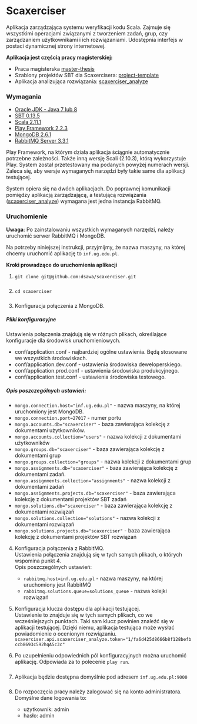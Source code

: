 Scaxerciser
===
Aplikacja zarządzająca systemu weryfikacji kodu Scala. Zajmuje się wszystkimi operacjami związanymi z tworzeniem zadań, grup, czy zarządzaniem użytkownikami i ich rozwiązaniami. Udostępnia interfejs w postaci dynamicznej strony internetowej. 

**Aplikacja jest częścią pracy magisterskiej:**
+ Praca magisterska [master-thesis](https://github.com/dsawa/master-thesis)
+ Szablony projektów SBT dla Scaxercisera: [project-template](https://github.com/dsawa/project-template)
+ Aplikacja analizująca rozwiązania: [scaxerciser_analyze](https://github.com/dsawa/scaxerciser_analyze)

### Wymagania
+ [Oracle JDK - Java 7 lub 8](http://www.oracle.com/technetwork/java/javase/downloads/index.html)
+ [SBT 0.13.5](http://www.scala-sbt.org/download.html)
+ [Scala 2.11.1](http://www.scala-lang.org/download/)
+ [Play Framework 2.2.3](http://www.playframework.com/download)
+ [MongoDB 2.6.1](http://www.mongodb.org/downloads)
+ [RabbitMQ Server 3.3.1](https://www.rabbitmq.com/download.html)

Play Framework, na którym działa aplikacja ściągnie automatycznie potrzebne zależności. Także inną wersję Scali (2.10.3), którą wykorzystuje Play. System został przetestowany ma podanych powyżej numerach wersji. Zaleca się, aby wersje wymaganych narzędzi były takie same dla aplikacji testującej.

System opiera się na dwóch aplikacjach. Do poprawnej komunikacji pomiędzy aplikacją zarządzającą, a testującą rozwiązania ([scaxerciser_analyze](https://github.com/dsawa/scaxerciser_analyze)) wymagana jest jedna instancja RabbitMQ.

### Uruchomienie

**Uwaga**:
Po zainstalowaniu wszystkich wymaganych narzędzi, należy uruchomić serwer RabbitMQ i MongoDB.

Na potrzeby niniejszej instrukcji, przyjmijmy, że nazwa maszyny, na której chcemy uruchomić aplikację to `inf.ug.edu.pl`.

**Kroki prowadzące do uruchomienia aplikacji**

1. ```git clone git@github.com:dsawa/scaxerciser.git```
	##### 

2. ```cd scaxerciser```
	##### 

3. Konfiguracja połączenia z MongoDB.
  ##### Pliki konfiguracyjne
  Ustawienia połączenia znajdują się w różnych plikach, określające konfiguracje dla środowisk uruchomieniowych.
  + conf/application.conf - najbardziej ogólne ustawienia. Będą stosowane we wszystkich środowiskach.
  + conf/application.dev.conf - ustawienia środowiska deweloperskiego.
  + conf/application.prod.conf - ustawienia środowiska produkcyjnego.
  + conf/application.test.conf - ustawienia środowiska testowego.
  
  ##### Opis poszczególnych ustawień:
  - `mongo.connection.host="inf.ug.edu.pl"` - nazwa maszyny, na której uruchomiony jest MongoDB.
  - `mongo.connection.port=27017` - numer portu
  - `mongo.accounts.db="scaxerciser"` - baza zawierająca kolekcję z dokumentami użytkowników.
  - `mongo.accounts.collection="users"` - nazwa kolekcji z dokumentami użytkowników
  - `mongo.groups.db="scaxerciser"` - baza zawierająca kolekcję z dokumentami grup
  - `mongo.groups.collection="groups"` - nazwa kolekcji z dokumentami grup
  - `mongo.assignments.db="scaxerciser"` - baza zawierająca kolekcję z dokumentami zadań.
  - `mongo.assignments.collection="assignments"` - nazwa kolekcji z dokumentami zadań
  - `mongo.assignments.projects.db="scaxerciser"` - baza zawierająca kolekcję z dokumentami projektów SBT zadań
  - `mongo.solutions.db="scaxerciser"` - baza zawierająca kolekcję z dokumentami rozwiązań
  - `mongo.solutions.collection="solutions"` - nazwa kolekcji z dokumentami rozwiązań
  - `mongo.solutions.projects.db="scaxerciser"` - baza zawierająca kolekcję z dokumentami projektów SBT rozwiązań

4. Konfiguracja połączenia z RabbitMQ. <br>
  Ustawienia połączenia znajdują się w tych samych plikach, o których wspomina punkt 4. <br>
  Opis poszczególnych ustawień:
    + `rabbitmq.host=inf.ug.edu.pl` - nazwa maszyny, na której uruchomiony jest RabbitMQ
    + `rabbitmq.solutions.queue=solutions_queue` - nazwa kolejki rozwiązań

5. Konfiguracja klucza dostępu dla aplikacji testującej. <br>
   Ustawienie to znajduje się w tych samych plikach, co we wcześniejszych punktach. Taki sam klucz powinien znaleźć się w aplikacji testującej. Dzięki niemu, aplikacja testująca może wysłać powiadomienie o ocenionym rozwiązaniu.
   `scaxerciser.api.scaxerciser_analyze.token="1/fa6d425d8666b8f128befbccb8693c592hqA5c3c"`

6. Po uzupełnieniu odpowiednich pól konfiguracyjnych można uruchomić aplikację. Odpowiada za to polecenie `play run`. 
	##### 

7. Aplikacja będzie dostępna domyślnie pod adresem `inf.ug.edu.pl:9000`
	##### 

8. Do rozpoczęcia pracy należy zalogować się na konto administratora. <br>
  Domyślne dane logowania to:
    + użytkownik: admin
    + hasło: admin
